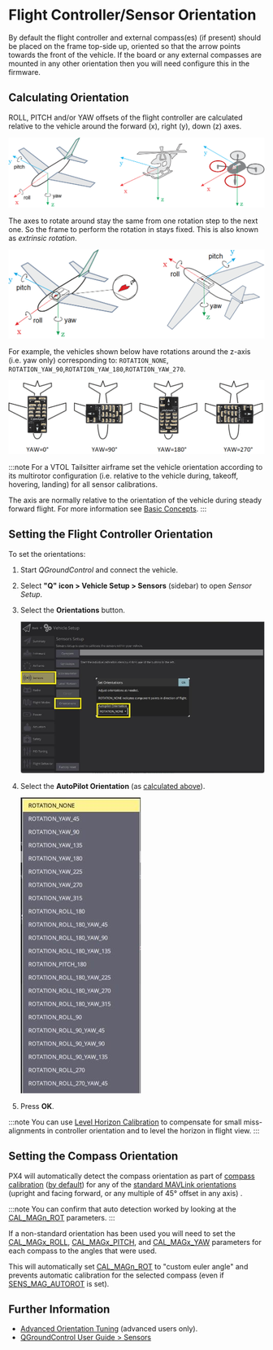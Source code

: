 # Flight Controller/Sensor Orientation

By default the flight controller and external compass(es) (if present) should be placed on the frame top-side up, oriented so that the arrow points towards the front of the vehicle.
If the board or any external compasses are mounted in any other orientation then you will need configure this in the firmware.

## Calculating Orientation

ROLL, PITCH and/or YAW offsets of the flight controller are calculated relative to the vehicle around the forward (x), right (y), down (z) axes.

![Frame Heading](../../assets/concepts/frame_heading.png)

The axes to rotate around stay the same from one rotation step to the next one.
So the frame to perform the rotation in stays fixed.
This is also known as _extrinsic rotation_.

![Vehicle orientation](../../assets/qgc/setup/sensor/fc_orientation_1.png)

For example, the vehicles shown below have rotations around the z-axis (i.e. yaw only) corresponding to: `ROTATION_NONE`, `ROTATION_YAW_90`,`ROTATION_YAW_180`,`ROTATION_YAW_270`.

![Yaw Rotation](../../assets/qgc/setup/sensor/yaw_rotation.png)

:::note
For a VTOL Tailsitter airframe set the vehicle orientation according to its multirotor configuration (i.e. relative to the vehicle during, takeoff, hovering, landing) for all sensor calibrations.

The axis are normally relative to the orientation of the vehicle during steady forward flight.
For more information see [Basic Concepts](../getting_started/px4_basic_concepts.md#heading-and-directions).
:::

## Setting the Flight Controller Orientation

To set the orientations:

1. Start _QGroundControl_ and connect the vehicle.
1. Select **"Q" icon > Vehicle Setup > Sensors** (sidebar) to open _Sensor Setup_.
1. Select the **Orientations** button.

   ![Set sensor orientations](../../assets/qgc/setup/sensor/sensor_orientation_set_orientations.jpg)

1. Select the **AutoPilot Orientation** (as [calculated above](#calculating-orientation)).

   ![Orientation options](../../assets/qgc/setup/sensor/sensor_orientation_selector_values.jpg)

1. Press **OK**.

:::note
You can use [Level Horizon Calibration](../config/level_horizon_calibration.md) to compensate for small miss-alignments in controller orientation and to level the horizon in flight view.
:::

## Setting the Compass Orientation

PX4 will automatically detect the compass orientation as part of [compass calibration](../config/compass.md) ([by default](../advanced_config/parameter_reference.md#SENS_MAG_AUTOROT)) for any of the [standard MAVLink orientations](https://mavlink.io/en/messages/common.html#MAV_SENSOR_ORIENTATION) (upright and facing forward, or any multiple of 45° offset in any axis) .

:::note
You can confirm that auto detection worked by looking at the [CAL_MAGn_ROT](../advanced_config/parameter_reference.md#CAL_MAG0_ROT) parameters.
:::

If a non-standard orientation has been used you will need to set the [CAL_MAGx_ROLL](../advanced_config/parameter_reference.md#CAL_MAG0_ROLL), [CAL_MAGx_PITCH](../advanced_config/parameter_reference.md#CAL_MAG0_PITCH), and [CAL_MAGx_YAW](../advanced_config/parameter_reference.md#CAL_MAG0_YAW) parameters for each compass to the angles that were used.

This will automatically set [CAL_MAGn_ROT](../advanced_config/parameter_reference.md#CAL_MAG0_ROT) to "custom euler angle" and prevents automatic calibration for the selected compass (even if [SENS_MAG_AUTOROT](../advanced_config/parameter_reference.md#SENS_MAG_AUTOROT) is set).

## Further Information

- [Advanced Orientation Tuning](../advanced_config/advanced_flight_controller_orientation_leveling.md) (advanced users only).
- [QGroundControl User Guide > Sensors](https://docs.qgroundcontrol.com/master/en/qgc-user-guide/setup_view/sensors_px4.html#flight_controller_orientation)
